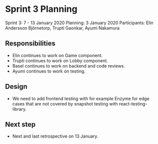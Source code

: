 # Sprint 3 Planning
Sprint 3: 7 - 13 January 2020
Planning: 3 January 2020
Participants: Elin Andersson Björnetorp, Trupti Gaonkar, Ayumi Nakamura

## Responsibilities
- Elin continues to work on Game component.
- Trupti continues to work on Lobby component.
- Basel continues to work on backend and code reviews.
- Ayumi continues to work on testing.

## Design
- We need to add frontend testing with for example Enzyme for edge cases that are not covered by snapshot testing with react-testing-library.

## Next step
- Next and last retrospective on 13 January.